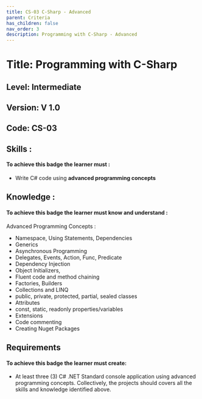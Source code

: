 ```yaml
---
title: CS-03 C-Sharp - Advanced
parent: Criteria
has_children: false
nav_order: 3
description: Programming with C-Sharp - Advanced
---
```


# Title: Programming with C-Sharp
## Level: Intermediate
## Version: V 1.0
## Code: CS-03

## Skills :

#### To achieve this badge the learner must :

- Write C# code using **advanced programming concepts**

## Knowledge :

#### To achieve this badge the learner must know and understand :
 Advanced Programming Concepts :

- Namespace, Using Statements, Dependencies
- Generics
- Asynchronous Programming
- Delegates, Events, Action, Func, Predicate
- Dependency Injection
- Object Initializers,
- Fluent code and method chaining
- Factories, Builders
- Collections and LINQ
- public, private, protected, partial, sealed classes
- Attributes
- const, static, readonly properties/variables
- Extensions
- Code commenting 
- Creating Nuget Packages

## Requirements

#### To achieve this badge the learner must create:
- At least three (3) C# .NET Standard console application using advanced programming concepts. Collectively, the projects should covers all the skills and knowledge identified above.